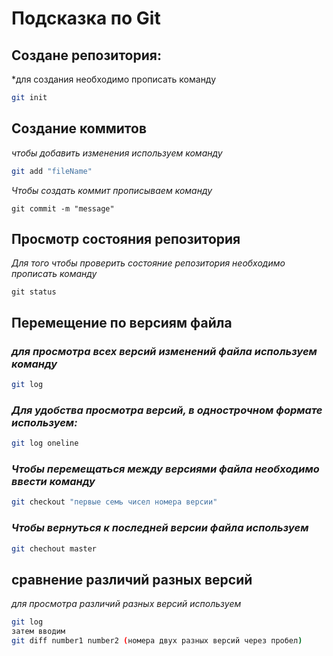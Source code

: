 # Подсказка по Git

## Создане репозитория:
*для создания необходимо прописать команду 
```sh
git init
``````
## Создание коммитов
*чтобы добавить изменения используем команду*
```sh 
git add "fileName"
``````
*Чтобы создать коммит прописываем команду*
``````
git commit -m "message"
``````
## Просмотр состояния репозитория 
*Для того чтобы проверить состояние репозитория необходимо прописать команду*
```
git status
```

## Перемещение по версиям файла 
### *для просмотра всех версий изменений файла используем команду*
```sh
git log
```
### *Для удобства просмотра версий, в однострочном формате используем:*
```sh
git log oneline 
```


### *Чтобы перемещаться между версиями файла необходимо ввести команду*
```sh
git checkout "первые семь чисел номера версии"
```
### *Чтобы вернуться к последней версии файла используем*
```sh
git chechout master
``````
## сравнение различий разных версий 
*для просмотра различий разных версий используем*
```sh
git log
затем вводим
git diff number1 number2 (номера двух разных версий через пробел)
